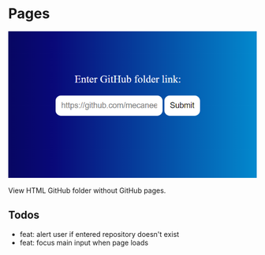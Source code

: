 # Pages

![Demo image](demo.png)

View HTML GitHub folder without GitHub pages.

## Todos

- feat: alert user if entered repository doesn't exist
- feat: focus main input when page loads
